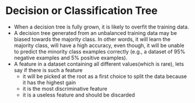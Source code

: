 # Decision or Classification Tree

* When a decision tree is fully grown, it is likely to overfit the training data.
* A decision tree generated from an unbalanced training data may be biased towards the majority class. In other words, it will learn the majority class, will have a high accuracy, even though, it will be unable to predict the minority class examples correctly (e.g., a dataset of 95% negative examples and 5% positive examples).
* A feature in a dataset containing all different values(which is rare), lets say if there is such a feature
  - it will be picked at the root as a first choice to split the data because it has the highest gain
  - it is the most discriminative feature 
  - it is a useless feature and should be discarded